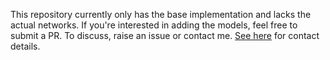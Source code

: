 This repository currently only has the base implementation and lacks the actual networks. If you're interested in adding the models, feel free to submit a PR. To discuss, raise an issue or contact me. [See here](https://vballoli.github.io) for contact details.